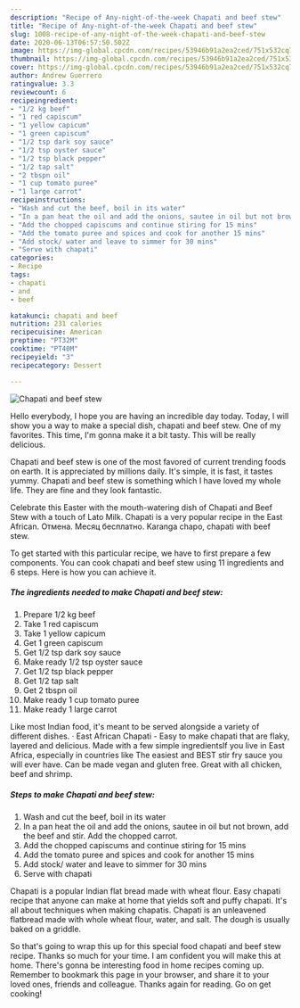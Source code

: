 ```yaml
---
description: "Recipe of Any-night-of-the-week Chapati and beef stew"
title: "Recipe of Any-night-of-the-week Chapati and beef stew"
slug: 1008-recipe-of-any-night-of-the-week-chapati-and-beef-stew
date: 2020-06-13T06:57:50.502Z
image: https://img-global.cpcdn.com/recipes/53946b91a2ea2ced/751x532cq70/chapati-and-beef-stew-recipe-main-photo.jpg
thumbnail: https://img-global.cpcdn.com/recipes/53946b91a2ea2ced/751x532cq70/chapati-and-beef-stew-recipe-main-photo.jpg
cover: https://img-global.cpcdn.com/recipes/53946b91a2ea2ced/751x532cq70/chapati-and-beef-stew-recipe-main-photo.jpg
author: Andrew Guerrero
ratingvalue: 3.3
reviewcount: 6
recipeingredient:
- "1/2 kg beef"
- "1 red capiscum"
- "1 yellow capicum"
- "1 green capiscum"
- "1/2 tsp dark soy sauce"
- "1/2 tsp oyster sauce"
- "1/2 tsp black pepper"
- "1/2 tap salt"
- "2 tbspn oil"
- "1 cup tomato puree"
- "1 large carrot"
recipeinstructions:
- "Wash and cut the beef, boil in its water"
- "In a pan heat the oil and add the onions, sautee in oil but not brown, add the beef and stir. Add the chopped carrot."
- "Add the chopped capiscums and continue stiring for 15 mins"
- "Add the tomato puree and spices and cook for another 15 mins"
- "Add stock/ water and leave to simmer for 30 mins"
- "Serve with chapati"
categories:
- Recipe
tags:
- chapati
- and
- beef

katakunci: chapati and beef 
nutrition: 231 calories
recipecuisine: American
preptime: "PT32M"
cooktime: "PT40M"
recipeyield: "3"
recipecategory: Dessert

---
```



![Chapati and beef stew](https://img-global.cpcdn.com/recipes/53946b91a2ea2ced/751x532cq70/chapati-and-beef-stew-recipe-main-photo.jpg)

Hello everybody, I hope you are having an incredible day today. Today, I will show you a way to make a special dish, chapati and beef stew. One of my favorites. This time, I'm gonna make it a bit tasty. This will be really delicious.

Chapati and beef stew is one of the most favored of current trending foods on earth. It is appreciated by millions daily. It's simple, it is fast, it tastes yummy. Chapati and beef stew is something which I have loved my whole life. They are fine and they look fantastic.

Celebrate this Easter with the mouth-watering dish of Chapati and Beef Stew with a touch of Lato Milk. Chapati is a very popular recipe in the East African. Отмена. Месяц бесплатно. Karanga chapo, chapati with beef stew.


To get started with this particular recipe, we have to first prepare a few components. You can cook chapati and beef stew using 11 ingredients and 6 steps. Here is how you can achieve it.

<!--inarticleads1-->

##### The ingredients needed to make Chapati and beef stew:

1. Prepare 1/2 kg beef
1. Take 1 red capiscum
1. Take 1 yellow capicum
1. Get 1 green capiscum
1. Get 1/2 tsp dark soy sauce
1. Make ready 1/2 tsp oyster sauce
1. Get 1/2 tsp black pepper
1. Get 1/2 tap salt
1. Get 2 tbspn oil
1. Make ready 1 cup tomato puree
1. Make ready 1 large carrot


Like most Indian food, it&#39;s meant to be served alongside a variety of different dishes. · East African Chapati - Easy to make chapati that are flaky, layered and delicious. Made with a few simple ingredientsIf you live in East Africa, especially in countries like The easiest and BEST stir fry sauce you will ever have. Can be made vegan and gluten free. Great with all chicken, beef and shrimp. 

<!--inarticleads2-->

##### Steps to make Chapati and beef stew:

1. Wash and cut the beef, boil in its water
1. In a pan heat the oil and add the onions, sautee in oil but not brown, add the beef and stir. Add the chopped carrot.
1. Add the chopped capiscums and continue stiring for 15 mins
1. Add the tomato puree and spices and cook for another 15 mins
1. Add stock/ water and leave to simmer for 30 mins
1. Serve with chapati


Chapati is a popular Indian flat bread made with wheat flour. Easy chapati recipe that anyone can make at home that yields soft and puffy chapati. It&#39;s all about techniques when making chapatis. Chapati is an unleavened flatbread made with whole wheat flour, water, and salt. The dough is usually baked on a griddle. 

So that's going to wrap this up for this special food chapati and beef stew recipe. Thanks so much for your time. I am confident you will make this at home. There's gonna be interesting food in home recipes coming up. Remember to bookmark this page in your browser, and share it to your loved ones, friends and colleague. Thanks again for reading. Go on get cooking!
